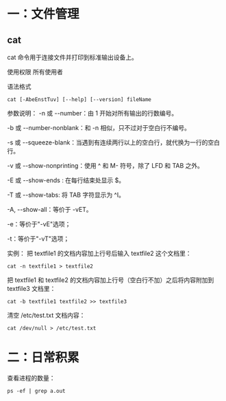 # 一：文件管理

## cat

cat 命令用于连接文件并打印到标准输出设备上。

使用权限
所有使用者

语法格式

```shell
cat [-AbeEnstTuv] [--help] [--version] fileName
```

参数说明：
-n 或 --number：由 1 开始对所有输出的行数编号。

-b 或 --number-nonblank：和 -n 相似，只不过对于空白行不编号。

-s 或 --squeeze-blank：当遇到有连续两行以上的空白行，就代换为一行的空白行。

-v 或 --show-nonprinting：使用 ^ 和 M- 符号，除了 LFD 和 TAB 之外。

-E 或 --show-ends : 在每行结束处显示 $。

-T 或 --show-tabs: 将 TAB 字符显示为 ^I。

-A, --show-all：等价于 -vET。

-e：等价于"-vE"选项；

-t：等价于"-vT"选项；

实例：
把 textfile1 的文档内容加上行号后输入 textfile2 这个文档里：

```shell&#39;
cat -n textfile1 > textfile2
```


把 textfile1 和 textfile2 的文档内容加上行号（空白行不加）之后将内容附加到 textfile3 文档里：

```shell
cat -b textfile1 textfile2 >> textfile3
```


清空 /etc/test.txt 文档内容：

```shell
cat /dev/null > /etc/test.txt
```

# 二：日常积累

查看进程的数量：

```shell
ps -ef | grep a.out
```

